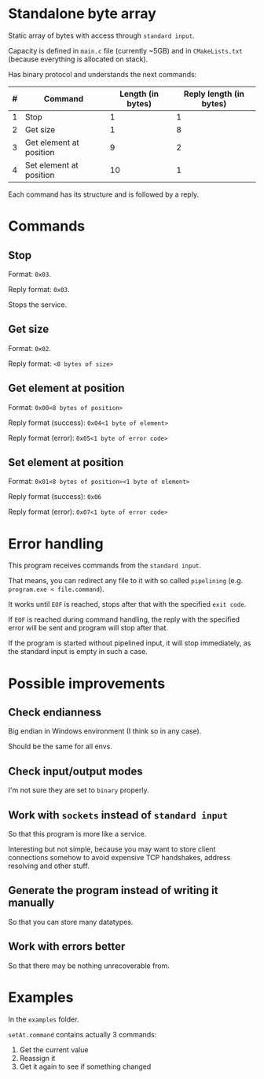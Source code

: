 # Standalone byte array

Static array of bytes with access through `standard input`.

Capacity is defined in `main.c` file (currently ~5GB) and in `CMakeLists.txt` (because everything is allocated on stack).

Has binary protocol and understands the next commands:

| #  | Command | Length (in bytes) | Reply length (in bytes) |
| ---|---------| ---------------|--------------|
| 1  | Stop  | 1 | 1|
| 2  | Get size  | 1| 8|
| 3  | Get element at position  | 9| 2|
| 4  | Set element at position  | 10| 1|

Each command has its structure and is followed by a reply.

# Commands

## Stop
Format: `0x03`.

Reply format: `0x03`.

Stops the service.

## Get size

Format: `0x02`.

Reply format: `<8 bytes of size>`

## Get element at position

Format: `0x00<8 bytes of position>`

Reply format (success): `0x04<1 byte of element>`

Reply format (error): `0x05<1 byte of error code>`

## Set element at position

Format: `0x01<8 bytes of position><1 byte of element>`

Reply format (success): `0x06`

Reply format (error): `0x07<1 byte of error code>`

# Error handling

This program receives commands from the `standard input`.

That means, you can redirect any file to it with so called `pipelining` (e.g. `program.exe < file.command`).

It works until `EOF` is reached, stops after that with the specified `exit code`.

If `EOF` is reached during command handling, the reply with the specified error will be sent and program will stop after that.

If the program is started without pipelined input, it will stop immediately, as the standard input is empty in such a case.

# Possible improvements

## Check endianness

Big endian in Windows environment (I think so in any case).

Should be the same for all envs.

## Check input/output modes

I'm not sure they are set to `binary` properly.

## Work with `sockets` instead of `standard input`

So that this program is more like a service.

Interesting but not simple, because you may want to store client connections somehow to avoid expensive TCP handshakes, address resolving and other stuff.

## Generate the program instead of writing it manually

So that you can store many datatypes.

## Work with errors better

So that there may be nothing unrecoverable from.

# Examples

In the `examples` folder.

`setAt.command` contains actually 3 commands:

1. Get the current value
2. Reassign it
3. Get it again to see if something changed
